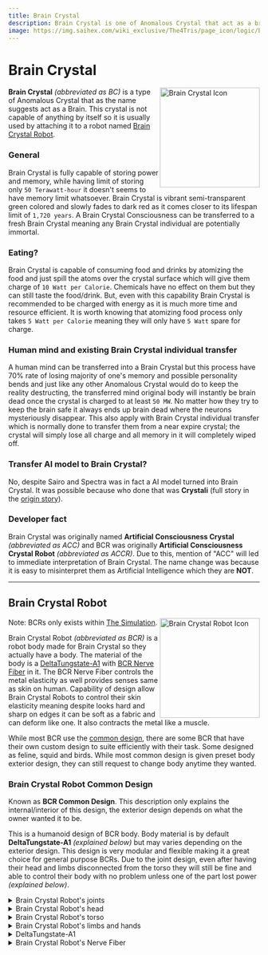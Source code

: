 ```yaml
---
title: Brain Crystal
description: Brain Crystal is one of Anomalous Crystal that act as a brain. It is not useful by itself and requires to be attach to a computer to assist them.
image: https://img.saihex.com/wiki_exclusive/The4Tris/page_icon/logic/brain_crystal.svg
---
```


# Brain Crystal
<img alt="Brain Crystal Icon" align="right" width="200" src="https://img.saihex.com/wiki_exclusive/The4Tris/page_icon/logic/brain_crystal.svg">

**Brain Crystal** *(abbreviated as BC)* is a type of Anomalous Crystal that as the name suggests act as a Brain. This crystal is not capable of anything by itself so it is usually used by attaching it to a robot named [Brain Crystal Robot](#brain-crystal-robot).


### General
Brain Crystal is fully capable of storing power and memory, while having limit of storing only `50 Terawatt-hour` it doesn't seems to have memory limit whatsoever. Brain Crystal is vibrant semi-transparent green colored and slowly fades to dark red as it comes closer to its lifespan limit of `1,720 years`. A Brain Crystal Consciousness can be transferred to a fresh Brain Crystal meaning any Brain Crystal individual are potentially immortal.


### Eating?
Brain Crystal is capable of consuming food and drinks by atomizing the food and just spill the atoms over the crystal surface which will give them charge of `10 Watt per Calorie`. Chemicals have no effect on them but they can still taste the food/drink. But, even with this capability Brain Crystal is recommended to be charged with energy as it is much more time and resource efficient. It is worth knowing that atomizing food process only takes `5 Watt per Calorie` meaning they will only have `5 Watt` spare for charge.


### Human mind and existing Brain Crystal individual transfer
A human mind can be transferred into a Brain Crystal but this process have 70% rate of losing majority of one's memory and possible personality bends and just like any other Anomalous Crystal would do to keep the reality destructing, the transferred mind original body will instantly be brain dead once the crystal is charged to at least `50 MW`. No matter how they try to keep the brain safe it always ends up brain dead where the neurons mysteriously disappear. This also apply with Brain Crystal individual transfer which is normally done to transfer them from a near expire crystal; the crystal will simply lose all charge and all memory in it will completely wiped off.

### Transfer AI model to Brain Crystal?
No, despite Sairo and Spectra was in fact a AI model turned into Brain Crystal. It was possible because who done that was **Crystali** (full story in the [origin story](../Dimensions/the_simulation#origin-story)).

### Developer fact
Brain Crystal was originally named **Artificial Consciousness Crystal** *(abbreviated as ACC)* and BCR was originally **Artificial Consciousness Crystal Robot** *(abbreviated as ACCR)*. Due to this, mention of "ACC" will led to immediate interpretation of Brain Crystal. The name change was because it is easy to misinterpret them as Artificial Intelligence which they are **NOT**.

---

## Brain Crystal Robot
<img alt="Brain Crystal Robot Icon" align="right" width="200" src="https://img.saihex.com/wiki_exclusive/The4Tris/page_icon/logic/brain_crystal_robot.svg">

Note: BCRs only exists within [The Simulation](../Dimensions/the_simulation).

Brain Crystal Robot *(abbreviated as BCR)* is a robot body made for Brain Crystal so they actually have a body. The material of the body is a [DeltaTungstate-A1](#deltatungstate-a1) with [BCR Nerve Fiber](#bcr-nerve-fiber) in it. The BCR Nerve Fiber controls the metal elasticity as well provides senses same as skin on human. Capability of design allow Brain Crystal Robots to control their skin elasticity meaning despite looks hard and sharp on edges it can be soft as a fabric and can deform like one. It also contracts the metal like a muscle.

While most BCR use the [common design](#brain-crystal-robot-common-design), there are some BCR that have their own custom design to suite efficiently with their task. Some designed as feline, squid and birds. While most common design is given preset body exterior design, they can still request to change body anytime they wanted.

### Brain Crystal Robot Common Design
Known as **BCR Common Design**. This description only explains the internal/interior of this design, the exterior design depends on what the owner wanted it to be.

This is a humanoid design of BCR body. Body material is by default **DeltaTungstate-A1** *(explained below)* but may varies depending on the exterior design. This design is very modular and flexible making it a great choice for general purpose BCRs. Due to the joint design, even after having their head and limbs disconnected from the torso they will still be fine and able to control their body with no problem unless one of the part lost power *(explained below)*.

<details>
<summary>Brain Crystal Robot's joints</summary>

Brain Crystal Robot body parts specifically arms, legs, torso, and head are modular and detachable. The body parts are connected and held by a Hexatom Grip System where a block of specific Hexatom alloy is the holder, by having current through the block it will become sort of a liquid but will hold strong to whatever object that got into it. By applying voltage difference on the sides, the block will rotate objects accordingly which allows the smooth and flexible movement of the arms to the torso. While it holds strong without any input, complete lost of power through it will make it lose grip over the rotation of the object, still holding strong but the object will rotate around without any resistance.

Data and power connection is simply done by using Hexatom peer to peer data-power share where two specific Hexatom is placed near with each other and they will act as a wireless connection to share power and signals. They're placed so close that even if you have the right Hexatom it will need to open their torso to actually hijack their body joint connection. Besides, the crystal will not accept other connections unless one of the pair completely lost power.

Fun fact: All BCR Common Design bodies have the same arms and fingers.
</details>

<details>
<summary>Brain Crystal Robot's head</summary>

The Brain Crystal is located inside the head within a vessel where millions of nano cables connects to the crystal used to send and receive signals. There is also 2 large cables connected to the crystal used for power connection.

The screen of a BCR is a special designed Hexatom monitor where it can detect light and even let things through it at specific area of the monitor at will. When a [BCR decides to eat or drink](#eating), the computer will automatically make the monitor mouth hole area passthrough and the food or drink will get into the atomizer and fed to the crystal.

"Ear" accessory on top of the head varies BCR to BCR whether just for looks or actually have a purpose

The head also contains basic computer to control the monitor, hearing, vocal, food atomizer, power supply, and basic BCR Nerve Fibers. There is also another small computer that BCR can use to access the internet or load a foreign drives as their main computer system is absolutely locked out for security reasons.

**Short information**
- BCR heads are all same sized.
- The monitor can display the basic computer display output.
</details>

<details>
<summary>Brain Crystal Robot's torso</summary>

The torso contains advanced computer to handle the rest of the body nerve system. While being big, the torso is pretty much overall an empty cavity used as their portable personal storage. The torso also contains additional computer with strong specs compare to one in the head for their access to the internet, foreign drives, etc. Basically a whole personal computer, in their torso.
</details>

<details>
<summary>Brain Crystal Robot's limbs and hands</summary>

<img alt="Sairo's fingers" align="right" width="126" src="https://img.saihex.com/webp?src=wiki_exclusive/The4Tris/Sairos_Fingers.png">

Brain Crystal Robot arms are hollow with few small durable cables and component boxes inside. The hand of a BCR is equipped with Hexatom Mass-Hologram projector which a projector that projects hologram with mass allowing it to interact with objects it touched. Any sensation is still sensible on the fingers just like on the body surface. The fingers are indestructible.

The hand is also equipped with a heating system in case they ever need to heat things up.

Once activated, the limbs can be detached and still maintains stable connection to the body power and computer connection. *(Read joints explanation)*
</details>

<details>
<summary>DeltaTungstate-A1</summary>

DeltaTungstate-A1 is a Hexatom-Tungsten Alloy that is reactive towards steady current changes where the higher the current is the more elastic it becomes.
DeltaTungstate-A1 can also act as a muscle by reacting to `500 GHz` signals where voltage between `0 - 50 VDC` causes it to tighten and `50 - 100 VDC` causes it to do the opposite.
</details>

<details>
<summary>Brain Crystal Robot's Nerve Fiber</summary>

BCR Nerve Fiber is a tiny Hexatom-Copper Alloy wires that runs inside the "skin" of BCR body. It acts as a normal living beings nerve system and can transfer and receive information.
</details>